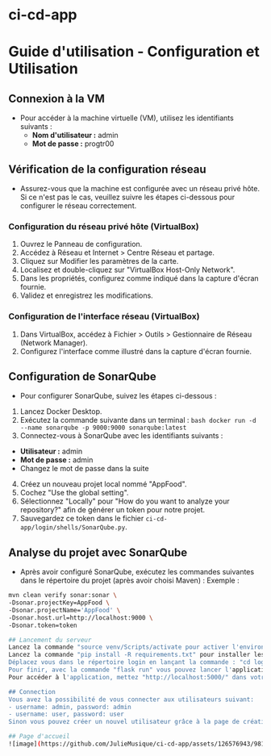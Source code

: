 # ci-cd-app
# Guide d'utilisation - Configuration et Utilisation

## Connexion à la VM
- Pour accéder à la machine virtuelle (VM), utilisez les identifiants suivants :
  - **Nom d'utilisateur :** admin
  - **Mot de passe :** progtr00

## Vérification de la configuration réseau
- Assurez-vous que la machine est configurée avec un réseau privé hôte. Si ce n'est pas le cas, veuillez suivre les étapes ci-dessous pour configurer le réseau correctement.

### Configuration du réseau privé hôte (VirtualBox)
1. Ouvrez le Panneau de configuration.
2. Accédez à Réseau et Internet > Centre Réseau et partage.
3. Cliquez sur Modifier les paramètres de la carte.
4. Localisez et double-cliquez sur "VirtualBox Host-Only Network".
5. Dans les propriétés, configurez comme indiqué dans la capture d'écran fournie.
6. Validez et enregistrez les modifications.

### Configuration de l'interface réseau (VirtualBox)
1. Dans VirtualBox, accédez à Fichier > Outils > Gestionnaire de Réseau (Network Manager).
2. Configurez l'interface comme illustré dans la capture d'écran fournie.

## Configuration de SonarQube
- Pour configurer SonarQube, suivez les étapes ci-dessous :

1. Lancez Docker Desktop.
2. Exécutez la commande suivante dans un terminal : ```bash docker run -d --name sonarqube -p 9000:9000 sonarqube:latest ```
3. Connectez-vous à SonarQube avec les identifiants suivants :
- **Utilisateur :** admin
- **Mot de passe :** admin
- Changez le mot de passe dans la suite
4. Créez un nouveau projet local nommé "AppFood".
5. Cochez "Use the global setting".
6. Sélectionnez "Locally" pour "How do you want to analyze your repository?" afin de générer un token pour notre projet.
7. Sauvegardez ce token dans le fichier `ci-cd-app/login/shells/SonarQube.py`.

## Analyse du projet avec SonarQube
- Après avoir configuré SonarQube, exécutez les commandes suivantes dans le répertoire du projet (après avoir choisi Maven) :
Exemple : 
```bash
mvn clean verify sonar:sonar \
-Dsonar.projectKey=AppFood \
-Dsonar.projectName='AppFood' \
-Dsonar.host.url=http://localhost:9000 \
-Dsonar.token=token

## Lancement du serveur
Lancez la commande "source venv/Scripts/activate pour activer l'environnement virtuel Python".
Lancez la commande "pip install -R requirements.txt" pour installer les paquets nécessaires au lancement de l'application.
Déplacez vous dans le répertoire login en lançant la commande : "cd login/".
Pour finir, avec la commande "flask run" vous pouvez lancer l'application.
Pour accéder à l'application, mettez "http://localhost:5000/" dans votre navigateur.

## Connection
Vous avez la possibilité de vous connecter aux utilisateurs suivant:
- username: admin, password: admin
- username: user, password: user
Sinon vous pouvez créer un nouvel utilisateur grâce à la page de création d'un nouvel utilisateur.

## Page d'accueil
![image](https://github.com/JulieMusique/ci-cd-app/assets/126576943/9813a1f3-1d1d-48cf-a0d3-b2082228b708)

